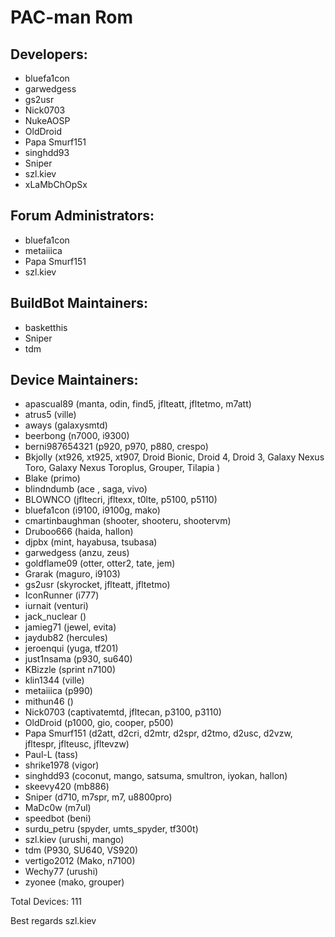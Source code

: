 PAC-man Rom
===========


Developers:
-----------
* bluefa1con
* garwedgess
* gs2usr
* Nick0703
* NukeAOSP
* OldDroid
* Papa Smurf151
* singhdd93
* Sniper
* szl.kiev
* xLaMbChOpSx


Forum Administrators:
----------
* bluefa1con
* metaiiica
* Papa Smurf151
* szl.kiev


BuildBot Maintainers:
----------
* basketthis
* Sniper
* tdm


Device Maintainers:
----------
* apascual89 (manta, odin, find5, jflteatt, jfltetmo, m7att)
* atrus5 (ville)
* aways (galaxysmtd)
* beerbong (n7000, i9300)
* berni987654321 (p920, p970, p880, crespo)
* Bkjolly (xt926, xt925, xt907, Droid Bionic, Droid 4, Droid 3, Galaxy Nexus Toro, Galaxy Nexus Toroplus, Grouper, Tilapia )
* Blake (primo)
* blindndumb (ace , saga, vivo)
* BLOWNCO (jfltecri, jfltexx, t0lte, p5100, p5110)
* bluefa1con (i9100, i9100g, mako)
* cmartinbaughman (shooter, shooteru, shootervm)
* Druboo666 (haida, hallon)
* djpbx (mint, hayabusa, tsubasa)
* garwedgess (anzu, zeus)
* goldflame09 (otter, otter2, tate, jem)
* Grarak (maguro, i9103)
* gs2usr (skyrocket, jflteatt, jfltetmo)
* IconRunner (i777)
* iurnait (venturi)
* jack_nuclear ()
* jamieg71 (jewel, evita)
* jaydub82 (hercules)
* jeroenqui (yuga, tf201)
* just1nsama (p930, su640)
* KBizzle (sprint n7100)
* klin1344 (ville)
* metaiiica (p990)
* mithun46 ()
* Nick0703 (captivatemtd, jfltecan, p3100, p3110)
* OldDroid (p1000, gio, cooper, p500)
* Papa Smurf151 (d2att, d2cri, d2mtr, d2spr, d2tmo, d2usc, d2vzw, jfltespr, jflteusc, jfltevzw)
* Paul-L (tass)
* shrike1978 (vigor)
* singhdd93 (coconut, mango, satsuma, smultron, iyokan, hallon)
* skeevy420 (mb886)
* Sniper (d710, m7spr, m7, u8800pro)
* MaDc0w (m7ul)
* speedbot (beni)
* surdu_petru (spyder, umts_spyder, tf300t)
* szl.kiev (urushi, mango)
* tdm (P930, SU640, VS920)
* vertigo2012 (Mako, n7100)
* Wechy77 (urushi)
* zyonee (mako, grouper)

Total Devices: 111

Best regards
     szl.kiev

